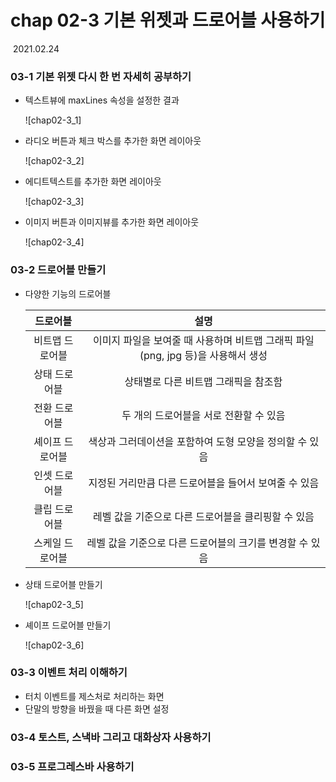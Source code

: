 # chap 02-3 기본 위젯과 드로어블 사용하기

​																																											2021.02.24



### 03-1 기본 위젯 다시 한 번 자세히 공부하기

* 텍스트뷰에 maxLines 속성을 설정한 결과

  ![chap02-3_1]

* 라디오 버튼과 체크 박스를 추가한 화면 레이아웃

  ![chap02-3_2]

* 에디트텍스트를 추가한 화면 레이아웃

  ![chap02-3_3]

* 이미지 버튼과 이미지뷰를 추가한 화면 레이아웃

  ![chap02-3_4]

### 03-2 드로어블 만들기

* 다양한 기능의 드로어블

  |    드로어블     |                             설명                             |
  | :-------------: | :----------------------------------------------------------: |
  | 비트맵 드로어블 | 이미지 파일을 보여줄 때 사용하며 비트맵 그래픽 파일 (png, jpg 등)을 사용해서 생성 |
  |  상태 드로어블  |             상태별로 다른 비트맵 그래픽을 참조함             |
  |  전환 드로어블  |            두 개의 드로어블을 서로 전환할 수 있음            |
  | 셰이프 드로어블 |   색상과 그러데이션을 포함하여 도형 모양을 정의할 수 있음    |
  |  인셋 드로어블  |    지정된 거리만큼 다른 드로어블을 들어서 보여줄 수 있음     |
  |  클립 드로어블  |     레벨 값을 기준으로 다른 드로어블을 클리핑할 수 있음      |
  | 스케일 드로어블 |   레벨 값을 기준으로 다른 드로어블의 크기를 변경할 수 있음   |

* 상태 드로어블 만들기

  ![chap02-3_5]

* 셰이프 드로어블 만들기

  ![chap02-3_6]

### 03-3 이벤트 처리 이해하기

* 터치 이벤트를 제스처로 처리하는 화면
* 단말의 방향을 바꿨을 때 다른 화면 설정

### 03-4 토스트, 스낵바 그리고 대화상자 사용하기

### 03-5 프로그레스바 사용하기

